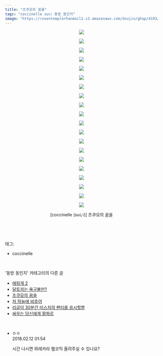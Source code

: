 ```yaml
---
title: "츠쿠모의 꿈을"
tags: "coccinelle suい 동방_동인지"
image: "https://rosentemplerhanmail2.s3.amazonaws.com/doujin/ghap/4193/001.jpg"
---
```

<div class="article">
<p style="text-align: center; clear: none; float: none;"><img src="{{ site.imgserver12 }}/ghap/4193/001.jpg"/></p>
<p style="text-align: center; clear: none; float: none;"><img src="{{ site.imgserver12 }}/ghap/4193/002.jpg"/></p>
<p style="text-align: center; clear: none; float: none;"><img src="{{ site.imgserver12 }}/ghap/4193/003.jpg"/></p>
<p style="text-align: center; clear: none; float: none;"><img src="{{ site.imgserver12 }}/ghap/4193/004.jpg"/></p>
<p style="text-align: center; clear: none; float: none;"><img src="{{ site.imgserver12 }}/ghap/4193/005.jpg"/></p>
<p style="text-align: center; clear: none; float: none;"><img src="{{ site.imgserver12 }}/ghap/4193/006.jpg"/></p>
<p style="text-align: center; clear: none; float: none;"><img src="{{ site.imgserver12 }}/ghap/4193/007.jpg"/></p>
<p style="text-align: center; clear: none; float: none;"><img src="{{ site.imgserver12 }}/ghap/4193/008.jpg"/></p>
<p style="text-align: center; clear: none; float: none;"><img src="{{ site.imgserver12 }}/ghap/4193/009.jpg"/></p>
<p style="text-align: center; clear: none; float: none;"><img src="{{ site.imgserver12 }}/ghap/4193/010.jpg"/></p>
<p style="text-align: center; clear: none; float: none;"><img src="{{ site.imgserver12 }}/ghap/4193/011.jpg"/></p>
<p style="text-align: center; clear: none; float: none;"><img src="{{ site.imgserver12 }}/ghap/4193/012.jpg"/></p>
<p style="text-align: center; clear: none; float: none;"><img src="{{ site.imgserver12 }}/ghap/4193/013.jpg"/></p>
<p style="text-align: center; clear: none; float: none;"><img src="{{ site.imgserver12 }}/ghap/4193/014.jpg"/></p>
<p style="text-align: center; clear: none; float: none;"><img src="{{ site.imgserver12 }}/ghap/4193/015.jpg"/></p>
<p style="text-align: center; clear: none; float: none;"><img src="{{ site.imgserver12 }}/ghap/4193/016.jpg"/></p>
<p style="text-align: center; clear: none; float: none;"><img src="{{ site.imgserver12 }}/ghap/4193/017.jpg"/></p>
<p style="text-align: center; clear: none; float: none;"><img src="{{ site.imgserver12 }}/ghap/4193/018.jpg"/></p>
<p style="text-align: center; clear: none; float: none;"><img src="{{ site.imgserver12 }}/ghap/4193/019.jpg"/></p>
<p style="text-align: center; clear: none; float: none;"><img src="{{ site.imgserver12 }}/ghap/4193/020.jpg"/></p>
<p style="text-align: center; clear: none; float: none;">[coccinelle (suい)] 츠쿠모의 꿈을</p>
<p><br/></p>
</div><br/>
<div class="tagTrail">
<p>태그: </p>
<ul>
<li>coccinelle</li>
</ul>
</div><br/>
<div class="another">
<p>'동방 동인지' 카테고리의 다른 글</p>
<ul>
<li><a href="/ghap_4202">에링게 2</a></li>
<li><a href="/ghap_4199">달토끼는 욕구불만?</a></li>
<li><a href="/ghap_4193">츠쿠모의 꿈을</a></li>
<li><a href="/ghap_4192">저 하늘에 비추어</a></li>
<li><a href="/ghap_4190">리글이 30분간 미스치의 팬티를 응시할뿐</a></li>
<li><a href="/ghap_4189">싸우는 당신에게 팡파르</a></li>
</ul>
</div><br/>
<div class="cb_module cb_fluid">
<div class="cb_wrt cb_profile">
<div class="comment">
<ul>
<li class="cb_thumb_off" id="comment15197744">
<div class="cb_comment_area">
<div class="cb_info_area">
<div class="cb_section">
<span class="cb_nick_name">ㅇㅇ</span>
</div>
<div class="cb_section">
<span class="cb_date">2018.02.12 01:54 </span>
</div>
</div>
<div class="cb_dsc_comment">
<p class="cb_dsc">
											시간 나시면 와레카라 웹코믹 올려주실 수 있나요?
										</p>
</div>
</div></li>
</ul>
</div>
</div><!-- commentList close -->
</div><br/>
